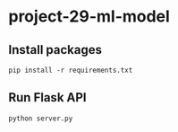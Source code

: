 # project-29-ml-model

## Install packages
`pip install -r requirements.txt`

## Run Flask API
`python server.py`
